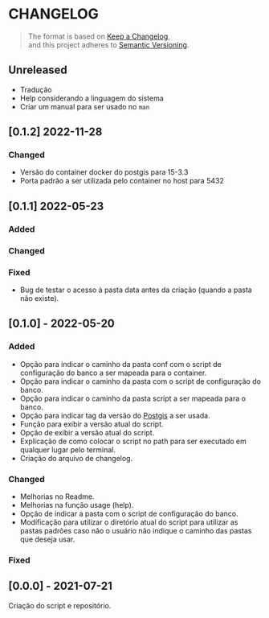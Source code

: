 # CHANGELOG

>The format is based on [Keep a Changelog](https://keepachangelog.com/en/1.0.0/),  
and this project adheres to [Semantic Versioning](https://semver.org/spec/v2.0.0.html).

## Unreleased

* Tradução
* Help considerando a linguagem do sistema
* Criar um manual para ser usado no `man`

## [0.1.2] 2022-11-28

### Changed

* Versão do container docker do postgis para 15-3.3  
* Porta padrão a ser utilizada pelo container no host para 5432  

## [0.1.1] 2022-05-23

### Added

### Changed

### Fixed

* Bug de testar o acesso à pasta data antes da criação (quando a pasta não existe).

## [0.1.0] - 2022-05-20

### Added

* Opção para indicar o caminho da pasta conf com o script de configuração do banco a ser mapeada para o container.
* Opção para indicar o caminho da pasta com o script de configuração do banco.
* Opção para indicar o caminho da pasta script a ser mapeada para o banco.
* Opção para indicar tag da versão do [Postgis](https://postgis.net) a ser usada.
* Função para exibir a versão atual do script.
* Opção de exibir a versão atual do script.
* Explicação de como colocar o script no path para ser executado em qualquer lugar pelo terminal.
* Criação do arquivo de changelog.

### Changed

* Melhorias no Readme.
* Melhorias na função usage (help).
* Opção de indicar a pasta com o script de configuração do banco.
* Modificação para utilizar o diretório atual do script para utilizar as pastas padrões caso não o usuário não indique o caminho das pastas que deseja usar.

### Fixed

## [0.0.0] - 2021-07-21

Criação do script e repositório.
